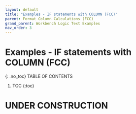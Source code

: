 ```yaml
---
layout: default
title: "Examples - IF statements with COLUMN (FCC)"
parent: Format Column Calculations (FCC)
grand_parent: Workbench Logic Text Examples
nav_order: 3
---
```


# Examples - IF statements with COLUMN (FCC)
{: .no_toc}
TABLE OF CONTENTS 
1. TOC
{:toc}  
 
# UNDER CONSTRUCTION
